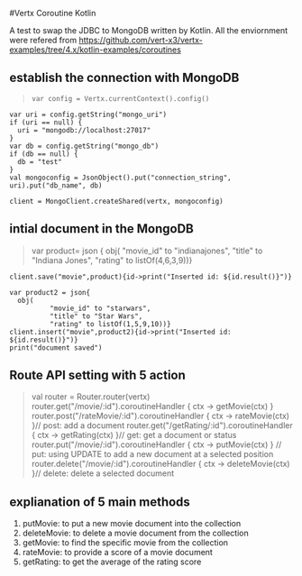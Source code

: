 #Vertx Coroutine Kotlin


A test to swap the JDBC to MongoDB written by Kotlin.
All the enviornment were refered from https://github.com/vert-x3/vertx-examples/tree/4.x/kotlin-examples/coroutines

## establish the connection with MongoDB 

>     var config = Vertx.currentContext().config()
    var uri = config.getString("mongo_uri")
    if (uri == null) {
      uri = "mongodb://localhost:27017"
    }
    var db = config.getString("mongo_db")
    if (db == null) {
      db = "test"
    }
    val mongoconfig = JsonObject().put("connection_string", uri).put("db_name", db)

    client = MongoClient.createShared(vertx, mongoconfig)

## intial document in the MongoDB

> var product= json {
      obj(
          "movie_id" to "indianajones",
          "title" to "Indiana Jones",
          "rating" to listOf(4,6,3,9))}

    client.save("movie",product){id->print("Inserted id: ${id.result()}")}

    var product2 = json{
      obj(
              "movie_id" to "starwars",
              "title" to "Star Wars",
              "rating" to listOf(1,5,9,10))}
    client.insert("movie",product2){id->print("Inserted id: ${id.result()}")}
    print("document saved")

## Route API setting with 5 action

> val router = Router.router(vertx)
      router.get("/movie/:id").coroutineHandler { ctx -> getMovie(ctx) }
      router.post("/rateMovie/:id").coroutineHandler { ctx -> rateMovie(ctx) }// post: add a document
      router.get("/getRating/:id").coroutineHandler { ctx -> getRating(ctx) }// get: get a document or status
      router.put("/movie/:id").coroutineHandler { ctx -> putMovie(ctx) } // put: using UPDATE to add a new document at a selected position
      router.delete("/movie/:id").coroutineHandler { ctx -> deleteMovie(ctx) }// delete: delete a selected document

## explianation of 5 main methods

1. putMovie: to put a new movie document into the collection
2. deleteMovie: to delete a movie document from the collection
3. getMovie: to find the specific movie from the collection
4. rateMovie: to provide a score of a movie document
5. getRating: to get the average of the rating score
